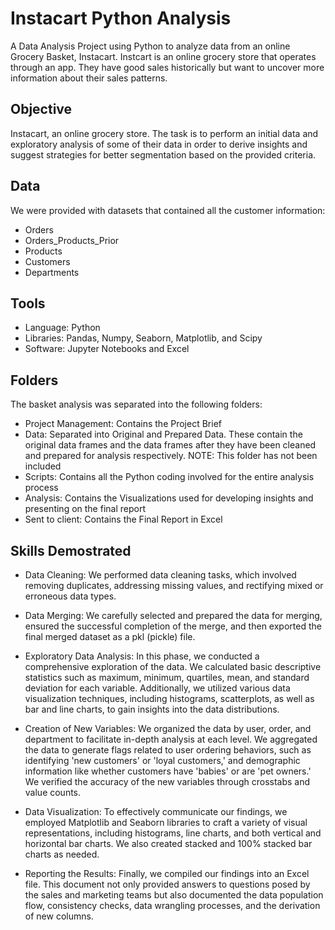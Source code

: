 # Instacart Python Analysis
A Data Analysis Project using Python to analyze data from an online Grocery Basket, Instacart.
Instcart is an online grocery store that operates through an app. They have good sales historically but want to uncover more information about their sales patterns.

## Objective
Instacart, an online grocery store. The task is to perform an initial data and exploratory analysis of some of their data in order to derive insights and suggest strategies for better segmentation based on the provided criteria.

## Data
We were provided with datasets that contained all the customer information:

- Orders
- Orders_Products_Prior
- Products
- Customers
- Departments

## Tools
- Language: Python
- Libraries: Pandas, Numpy, Seaborn, Matplotlib, and Scipy
- Software: Jupyter Notebooks and Excel

## Folders
The basket analysis was separated into the following folders:

- Project Management: Contains the Project Brief
- Data: Separated into Original and Prepared Data. These contain the original data frames and the data frames after they have been cleaned and prepared for analysis respectively. NOTE: This folder has not been included
- Scripts: Contains all the Python coding involved for the entire analysis process
- Analysis: Contains the Visualizations used for developing insights and presenting on the final report
- Sent to client: Contains the Final Report in Excel

## Skills Demostrated
- Data Cleaning: We performed data cleaning tasks, which involved removing duplicates, addressing missing values, and rectifying mixed or erroneous data types.

- Data Merging: We carefully selected and prepared the data for merging, ensured the successful completion of the merge, and then exported the final merged dataset as a pkl (pickle) file.

- Exploratory Data Analysis: In this phase, we conducted a comprehensive exploration of the data. We calculated basic descriptive statistics such as maximum, minimum, quartiles, mean, and standard deviation for each variable. Additionally, we utilized various data visualization techniques, including histograms, scatterplots, as well as bar and line charts, to gain insights into the data distributions.

- Creation of New Variables: We organized the data by user, order, and department to facilitate in-depth analysis at each level. We aggregated the data to generate flags related to user ordering behaviors, such as identifying 'new customers' or 'loyal customers,' and demographic information like whether customers have 'babies' or are 'pet owners.' We verified the accuracy of the new variables through crosstabs and value counts.

- Data Visualization: To effectively communicate our findings, we employed Matplotlib and Seaborn libraries to craft a variety of visual representations, including histograms, line charts, and both vertical and horizontal bar charts. We also created stacked and 100% stacked bar charts as needed.

- Reporting the Results: Finally, we compiled our findings into an Excel file. This document not only provided answers to questions posed by the sales and marketing teams but also documented the data population flow, consistency checks, data wrangling processes, and the derivation of new columns.
